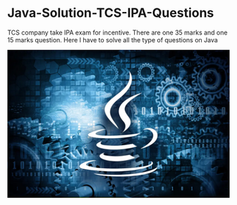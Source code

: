 # Java-Solution-TCS-IPA-Questions

TCS company take IPA exam for incentive. There are one 35 marks and one 15 marks question.
Here I have to solve all the type of questions on Java
<html>
<img src = "https://github.com/Arijit-SE/Arijit-SE/blob/main/java.jpg">
</html>

